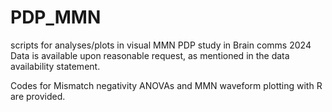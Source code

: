 # PDP_MMN
scripts for analyses/plots in visual MMN PDP study in Brain comms 2024
Data is available upon reasonable request, as mentioned in the data availability statement. 

Codes for Mismatch negativity ANOVAs and MMN waveform plotting with R are provided. 


